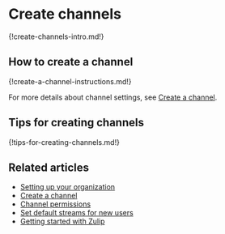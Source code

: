 # Create channels

{!create-channels-intro.md!}

## How to create a channel

{!create-a-channel-instructions.md!}

For more details about channel settings, see [Create a channel](/help/create-a-channel#channel-options).

## Tips for creating channels

{!tips-for-creating-channels.md!}

## Related articles

* [Setting up your organization](/help/getting-your-organization-started-with-zulip)
* [Create a channel](/help/create-a-channel#channel-options)
* [Channel permissions](/help/channel-permissions)
* [Set default streams for new users](/help/set-default-streams-for-new-users)
* [Getting started with Zulip](/help/getting-started-with-zulip)
